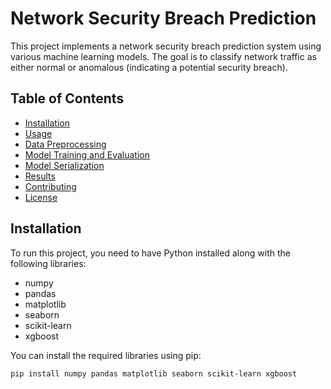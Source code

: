# Network Security Breach Prediction

This project implements a network security breach prediction system using various machine learning models. The goal is to classify network traffic as either normal or anomalous (indicating a potential security breach).

## Table of Contents
- [Installation](#installation)
- [Usage](#usage)
- [Data Preprocessing](#data-preprocessing)
- [Model Training and Evaluation](#model-training-and-evaluation)
- [Model Serialization](#model-serialization)
- [Results](#results)
- [Contributing](#contributing)
- [License](#license)

## Installation

To run this project, you need to have Python installed along with the following libraries:
- numpy
- pandas
- matplotlib
- seaborn
- scikit-learn
- xgboost

You can install the required libraries using pip:

```bash
pip install numpy pandas matplotlib seaborn scikit-learn xgboost
